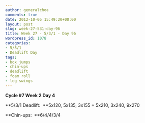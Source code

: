 ```yaml
---
author: generalchoa
comments: true
date: 2012-10-05 15:49:20+00:00
layout: post
slug: week-27-531-day-96
title: Week 27 - 5/3/1 - Day 96
wordpress_id: 1078
categories:
- 5/3/1
- Deadlift Day
tags:
- box jumps
- chin-ups
- deadlift
- foam roll
- leg swings
---
```


**Cycle #7
Week 2 Day 4**

**5/3/1 Deadlift:  **5x120, 5x135, 3x155 + 5x210, 3x240, 9x270

**Chin-ups:  **6/4/4/3/4
